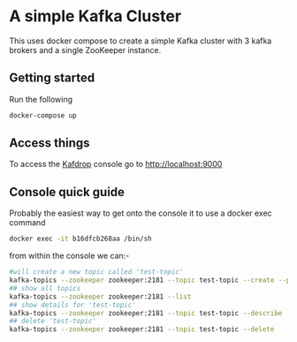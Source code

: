 # A simple Kafka Cluster

This uses docker compose to create a simple Kafka cluster with 3 kafka brokers and a single ZooKeeper instance.

## Getting started

Run the following

```bash
docker-compose up
```

## Access things

To access the [Kafdrop](https://github.com/obsidiandynamics/kafdrop) console go to <http://localhost:9000>

## Console quick guide

Probably the easiest way to get onto the console it to use a docker exec command

```bash
docker exec -it b16dfcb268aa /bin/sh     
```

from within the console we can:-

```bash
#will create a new topic called 'test-topic'
kafka-topics --zookeeper zookeeper:2181 --topic test-topic --create --partitions=3 --replication-factor=2 
## show all topics
kafka-topics --zookeeper zookeeper:2181 --list
## show details for 'test-topic'
kafka-topics --zookeeper zookeeper:2181 --topic test-topic --describe
## delete 'test-topic'
kafka-topics --zookeeper zookeeper:2181 --topic test-topic --delete
```
